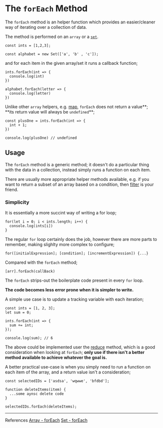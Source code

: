 # The `forEach` Method

The `forEach` method is an helper function which provides an easier/cleaner way of iterating over a collection of data.

The method is performed on an `array` or a [`set`](../../collections/sets).

`const ints = [1,2,3];`

`const alphabet = new Set(['a', 'b' , 'c']);`

and for each item in the given array/set it runs a callback function;

```
ints.forEach(int => {
  console.log(int)
})
```

```
alphabet.forEach(letter => {
  console.log(letter)
})
```

Unlike other `array` helpers, e.g. [map](../map), `forEach` does not return a value**; **its return value will always be `undefined`\*\*;

```
const plusOne = ints.forEach(int => {
  int + 1;
})

console.log(plusOne) // undefined
```

## Usage

The `forEach` method is a generic method; it doesn't do a particular thing with the data in a collection, instead simply runs a function on each item.

There are usually more appropriate helper methods available, e.g. if you want to return a subset of an array based on a condition, then [filter](../filter) is your friend.

### Simplicity

It is essentially a more succint way of writing a for loop;

```
for(let i = 0; i < ints.length; i++) {
  console.log(ints[i])
}
```

The regular `for` loop certainly does the job, however there are more parts to remember, making slighlty more complex to configure;

`for([initialExpression]; [condition]; [incrementExpression]) {...}`

Compared with the `forEach` method;

`[arr].forEach(callBack)`

The `forEach` strips-out the boilerplate code present in every `for` loop.

**The code becomes less error prone when it is simpler to write.**

A simple use case is to update a tracking variable with each iteration;

```
const ints = [1, 2, 3];
let sum = 0;

ints.forEach(int => {
  sum += int;
});

console.log(sum); // 6
```

The above could be implemented user the [reduce](../reduce) method, which is a good consideration when looking at `forEach`; **only use if there isn't a better method available to achieve whatever the goal is.**

A better practical use-case is when you simply need to run a function on each item of the array, and a return value isn't a consideration;

```
const selectedIDs = ['asdsa', 'wqwwe', 'bfdbd'];

function deleteItems(item) {
  ...some aynsc delete code
}

selectedIDs.forEach(deleteItems);
```

---

References
[Array - forEach](https://developer.mozilla.org/en-US/docs/Web/JavaScript/Reference/Global_Objects/Array/forEach)
[Set - forEach](https://developer.mozilla.org/en-US/docs/Web/JavaScript/Reference/Global_Objects/Set/forEach)

```

```
